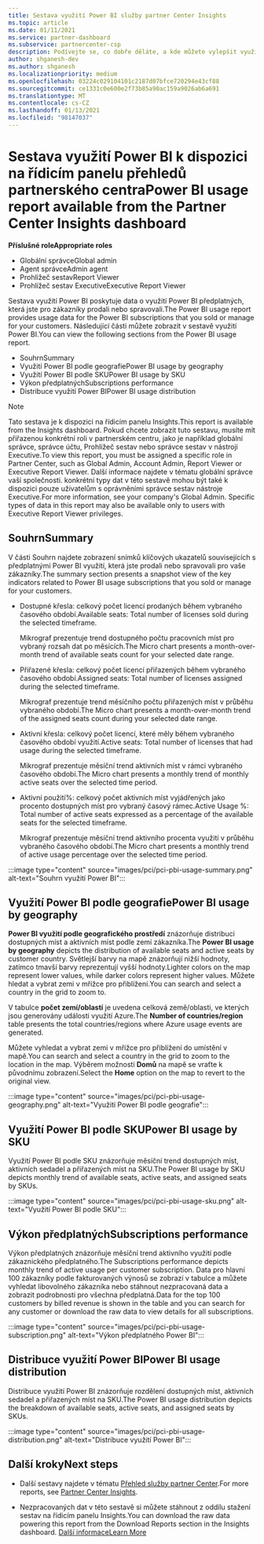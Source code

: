 ```yaml
---
title: Sestava využití Power BI služby partner Center Insights
ms.topic: article
ms.date: 01/11/2021
ms.service: partner-dashboard
ms.subservice: partnercenter-csp
description: Podívejte se, co dobře děláte, a kde můžete vylepšit využití Power BI předplatných, která pro vaše zákazníky prodáváte nebo spravujete.
author: shganesh-dev
ms.author: shganesh
ms.localizationpriority: medium
ms.openlocfilehash: 03224c029104101c2187d07bfce720294e43cf88
ms.sourcegitcommit: ce1331c0e600e2f73b85a90ac159a9026ab6a691
ms.translationtype: MT
ms.contentlocale: cs-CZ
ms.lasthandoff: 01/13/2021
ms.locfileid: "98147037"
---
```

# <a name="power-bi-usage-report-available-from-the-partner-center-insights-dashboard"></a><span data-ttu-id="25c29-103">Sestava využití Power BI k dispozici na řídicím panelu přehledů partnerského centra</span><span class="sxs-lookup"><span data-stu-id="25c29-103">Power BI usage report available from the Partner Center Insights dashboard</span></span>

<span data-ttu-id="25c29-104">**Příslušné role**</span><span class="sxs-lookup"><span data-stu-id="25c29-104">**Appropriate roles**</span></span>
- <span data-ttu-id="25c29-105">Globální správce</span><span class="sxs-lookup"><span data-stu-id="25c29-105">Global admin</span></span>
- <span data-ttu-id="25c29-106">Agent správce</span><span class="sxs-lookup"><span data-stu-id="25c29-106">Admin agent</span></span>
- <span data-ttu-id="25c29-107">Prohlížeč sestav</span><span class="sxs-lookup"><span data-stu-id="25c29-107">Report Viewer</span></span>
- <span data-ttu-id="25c29-108">Prohlížeč sestav Executive</span><span class="sxs-lookup"><span data-stu-id="25c29-108">Executive Report Viewer</span></span>

<span data-ttu-id="25c29-109">Sestava využití Power BI poskytuje data o využití Power BI předplatných, která jste pro zákazníky prodali nebo spravovali.</span><span class="sxs-lookup"><span data-stu-id="25c29-109">The Power BI usage report provides usage data for the Power BI subscriptions that you sold or manage for your customers.</span></span> <span data-ttu-id="25c29-110">Následující části můžete zobrazit v sestavě využití Power BI.</span><span class="sxs-lookup"><span data-stu-id="25c29-110">You can view the following sections from the Power BI usage report.</span></span>

- <span data-ttu-id="25c29-111">Souhrn</span><span class="sxs-lookup"><span data-stu-id="25c29-111">Summary</span></span>
- <span data-ttu-id="25c29-112">Využití Power BI podle geografie</span><span class="sxs-lookup"><span data-stu-id="25c29-112">Power BI usage by geography</span></span>
- <span data-ttu-id="25c29-113">Využití Power BI podle SKU</span><span class="sxs-lookup"><span data-stu-id="25c29-113">Power BI usage by SKU</span></span>
- <span data-ttu-id="25c29-114">Výkon předplatných</span><span class="sxs-lookup"><span data-stu-id="25c29-114">Subscriptions performance</span></span>
- <span data-ttu-id="25c29-115">Distribuce využití Power BI</span><span class="sxs-lookup"><span data-stu-id="25c29-115">Power BI usage distribution</span></span>

 > [!NOTE]
 > <span data-ttu-id="25c29-116">Tato sestava je k dispozici na řídicím panelu Insights.</span><span class="sxs-lookup"><span data-stu-id="25c29-116">This report is available from the Insights dashboard.</span></span> <span data-ttu-id="25c29-117">Pokud chcete zobrazit tuto sestavu, musíte mít přiřazenou konkrétní roli v partnerském centru, jako je například globální správce, správce účtu, Prohlížeč sestav nebo správce sestav v nástroji Executive.</span><span class="sxs-lookup"><span data-stu-id="25c29-117">To view this report, you must be assigned a specific role in Partner Center, such as Global Admin, Account Admin, Report Viewer or Executive Report Viewer.</span></span> <span data-ttu-id="25c29-118">Další informace najdete v tématu globální správce vaší společnosti. konkrétní typy dat v této sestavě mohou být také k dispozici pouze uživatelům s oprávněními správce sestav nástroje Executive.</span><span class="sxs-lookup"><span data-stu-id="25c29-118">For more information, see your company's Global Admin. Specific types of data in this report may also be available only to users with Executive Report Viewer privileges.</span></span>

## <a name="summary"></a><span data-ttu-id="25c29-119">Souhrn</span><span class="sxs-lookup"><span data-stu-id="25c29-119">Summary</span></span>

<span data-ttu-id="25c29-120">V části Souhrn najdete zobrazení snímků klíčových ukazatelů souvisejících s předplatnými Power BI využití, která jste prodali nebo spravovali pro vaše zákazníky.</span><span class="sxs-lookup"><span data-stu-id="25c29-120">The summary section presents a snapshot view of the key indicators related to Power BI usage subscriptions that you sold or manage for your customers.</span></span> 

- <span data-ttu-id="25c29-121">Dostupné křesla: celkový počet licencí prodaných během vybraného časového období.</span><span class="sxs-lookup"><span data-stu-id="25c29-121">Available seats: Total number of licenses sold during the selected timeframe.</span></span>

   <span data-ttu-id="25c29-122">Mikrograf prezentuje trend dostupného počtu pracovních míst pro vybraný rozsah dat po měsících.</span><span class="sxs-lookup"><span data-stu-id="25c29-122">The Micro chart presents a month-over-month trend of available seats count for your selected date range.</span></span>

- <span data-ttu-id="25c29-123">Přiřazené křesla: celkový počet licencí přiřazených během vybraného časového období.</span><span class="sxs-lookup"><span data-stu-id="25c29-123">Assigned seats: Total number of licenses assigned during the selected timeframe.</span></span>

   <span data-ttu-id="25c29-124">Mikrograf prezentuje trend měsíčního počtu přiřazených míst v průběhu vybraného období.</span><span class="sxs-lookup"><span data-stu-id="25c29-124">The Micro chart presents a month-over-month trend of the assigned seats count during your selected date range.</span></span>

- <span data-ttu-id="25c29-125">Aktivní křesla: celkový počet licencí, které měly během vybraného časového období využití.</span><span class="sxs-lookup"><span data-stu-id="25c29-125">Active seats: Total number of licenses that had usage during the selected timeframe.</span></span> 

   <span data-ttu-id="25c29-126">Mikrograf prezentuje měsíční trend aktivních míst v rámci vybraného časového období.</span><span class="sxs-lookup"><span data-stu-id="25c29-126">The Micro chart presents a monthly trend of monthly active seats over the selected time period.</span></span>

- <span data-ttu-id="25c29-127">Aktivní použití%: celkový počet aktivních míst vyjádřených jako procento dostupných míst pro vybraný časový rámec.</span><span class="sxs-lookup"><span data-stu-id="25c29-127">Active Usage %: Total number of active seats expressed as a percentage of the available seats for the selected timeframe.</span></span> 

   <span data-ttu-id="25c29-128">Mikrograf prezentuje měsíční trend aktivního procenta využití v průběhu vybraného časového období.</span><span class="sxs-lookup"><span data-stu-id="25c29-128">The Micro chart presents a monthly trend of active usage percentage over the selected time period.</span></span>

:::image type="content" source="images/pci/pci-pbi-usage-summary.png" alt-text="Souhrn využití Power BI":::

## <a name="power-bi-usage-by-geography"></a><span data-ttu-id="25c29-130">Využití Power BI podle geografie</span><span class="sxs-lookup"><span data-stu-id="25c29-130">Power BI usage by geography</span></span>

<span data-ttu-id="25c29-131">**Power BI využití podle geografického prostředí** znázorňuje distribuci dostupných míst a aktivních míst podle zemí zákazníka.</span><span class="sxs-lookup"><span data-stu-id="25c29-131">The **Power BI usage by geography** depicts the distribution of available seats and active seats by customer country.</span></span> <span data-ttu-id="25c29-132">Světlejší barvy na mapě znázorňují nižší hodnoty, zatímco tmavší barvy reprezentují vyšší hodnoty.</span><span class="sxs-lookup"><span data-stu-id="25c29-132">Lighter colors on the map represent lower values, while darker colors represent higher values.</span></span> <span data-ttu-id="25c29-133">Můžete hledat a vybrat zemi v mřížce pro přiblížení.</span><span class="sxs-lookup"><span data-stu-id="25c29-133">You can search and select a country in the grid to zoom to.</span></span>

<span data-ttu-id="25c29-134">V tabulce **počet zemí/oblastí** je uvedena celková země/oblasti, ve kterých jsou generovány události využití Azure.</span><span class="sxs-lookup"><span data-stu-id="25c29-134">The **Number of countries/region** table presents the total countries/regions where Azure usage events are generated.</span></span>

<span data-ttu-id="25c29-135">Můžete vyhledat a vybrat zemi v mřížce pro přiblížení do umístění v mapě.</span><span class="sxs-lookup"><span data-stu-id="25c29-135">You can search and select a country in the grid to zoom to the location in the map.</span></span> <span data-ttu-id="25c29-136">Výběrem možnosti **Domů** na mapě se vraťte k původnímu zobrazení.</span><span class="sxs-lookup"><span data-stu-id="25c29-136">Select the **Home** option on the map to revert to the original view.</span></span>

:::image type="content" source="images/pci/pci-pbi-usage-geography.png" alt-text="Využití Power BI podle geografie":::

## <a name="power-bi-usage-by-sku"></a><span data-ttu-id="25c29-138">Využití Power BI podle SKU</span><span class="sxs-lookup"><span data-stu-id="25c29-138">Power BI usage by SKU</span></span>

<span data-ttu-id="25c29-139">Využití Power BI podle SKU znázorňuje měsíční trend dostupných míst, aktivních sedadel a přiřazených míst na SKU.</span><span class="sxs-lookup"><span data-stu-id="25c29-139">The Power BI usage by SKU depicts monthly trend of available seats, active seats, and assigned seats by SKUs.</span></span>

:::image type="content" source="images/pci/pci-pbi-usage-sku.png" alt-text="Využití Power BI podle SKU":::

## <a name="subscriptions-performance"></a><span data-ttu-id="25c29-141">Výkon předplatných</span><span class="sxs-lookup"><span data-stu-id="25c29-141">Subscriptions performance</span></span>

<span data-ttu-id="25c29-142">Výkon předplatných znázorňuje měsíční trend aktivního využití podle zákaznického předplatného.</span><span class="sxs-lookup"><span data-stu-id="25c29-142">The Subscriptions performance depicts monthly trend of active usage per customer subscription.</span></span> <span data-ttu-id="25c29-143">Data pro hlavní 100 zákazníky podle fakturovaných výnosů se zobrazí v tabulce a můžete vyhledat libovolného zákazníka nebo stáhnout nezpracovaná data a zobrazit podrobnosti pro všechna předplatná.</span><span class="sxs-lookup"><span data-stu-id="25c29-143">Data for the top 100 customers by billed revenue is shown in the table and you can search for any customer or download the raw data to view details for all subscriptions.</span></span>

:::image type="content" source="images/pci/pci-pbi-usage-subscription.png" alt-text="Výkon předplatného Power BI":::

## <a name="power-bi-usage-distribution"></a><span data-ttu-id="25c29-145">Distribuce využití Power BI</span><span class="sxs-lookup"><span data-stu-id="25c29-145">Power BI usage distribution</span></span>

<span data-ttu-id="25c29-146">Distribuce využití Power BI znázorňuje rozdělení dostupných míst, aktivních sedadel a přiřazených míst na SKU.</span><span class="sxs-lookup"><span data-stu-id="25c29-146">The Power BI usage distribution depicts the breakdown of available seats, active seats, and assigned seats by SKUs.</span></span>

:::image type="content" source="images/pci/pci-pbi-usage-distribution.png" alt-text="Distribuce využití Power BI":::

## <a name="next-steps"></a><span data-ttu-id="25c29-148">Další kroky</span><span class="sxs-lookup"><span data-stu-id="25c29-148">Next steps</span></span>

- <span data-ttu-id="25c29-149">Další sestavy najdete v tématu [Přehled služby partner Center](partner-center-insights.md).</span><span class="sxs-lookup"><span data-stu-id="25c29-149">For more reports, see [Partner Center Insights](partner-center-insights.md).</span></span>

- <span data-ttu-id="25c29-150">Nezpracovaných dat v této sestavě si můžete stáhnout z oddílu stažení sestav na řídicím panelu Insights.</span><span class="sxs-lookup"><span data-stu-id="25c29-150">You can download the raw data powering this report from the Download Reports section in the Insights dashboard.</span></span> [<span data-ttu-id="25c29-151">Další informace</span><span class="sxs-lookup"><span data-stu-id="25c29-151">Learn More</span></span>](pci-download-reports.md) 
